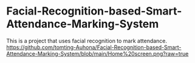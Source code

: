 # Facial-Recognition-based-Smart-Attendance-Marking-System
This is a project that uses facial recognition to mark attendance.
https://github.com/tomting-Auhona/Facial-Recognition-based-Smart-Attendance-Marking-System/blob/main/Home%20screen.png?raw=true
